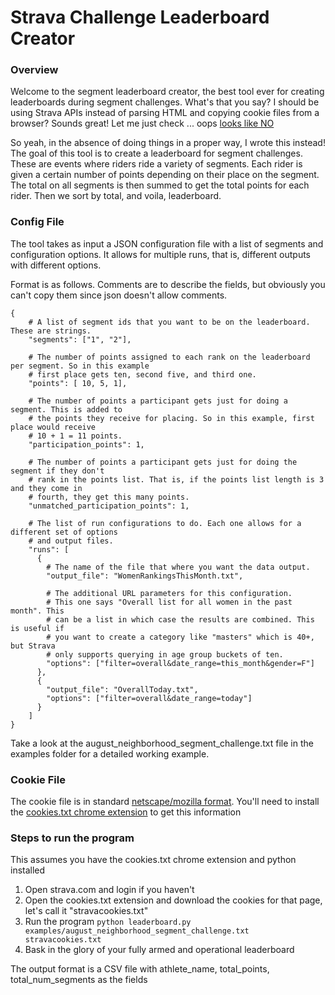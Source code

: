 # Strava Challenge Leaderboard Creator

### Overview

Welcome to the segment leaderboard creator, the best tool ever for creating leaderboards during segment challenges. What's that you say? I should be using Strava APIs instead of parsing HTML and copying cookie files from a browser? Sounds great! Let me just check ... oops [looks like NO](https://www.dcrainmaker.com/2020/05/strava-cuts-off-leaderboard-for-free-users-reduces-3rd-party-apps-for-all-and-more.html)

So yeah, in the absence of doing things in a proper way, I wrote this instead! The goal of this tool is to create a leaderboard for segment challenges. These are events where riders ride a variety of segments. Each rider is given a certain number of points depending on their place on the segment. The total on all segments is then summed to get the total points for each rider. Then we sort by total, and voila, leaderboard.

### Config File

The tool takes as input a JSON configuration file with a list of segments and configuration options. It allows for multiple runs, that is, different outputs with different options.

Format is as follows. Comments are to describe the fields, but obviously you can't copy them since json doesn't allow comments.

~~~~
{
    # A list of segment ids that you want to be on the leaderboard. These are strings.
    "segments": ["1", "2"],

    # The number of points assigned to each rank on the leaderboard per segment. So in this example
    # first place gets ten, second five, and third one.
    "points": [ 10, 5, 1],

    # The number of points a participant gets just for doing a segment. This is added to
    # the points they receive for placing. So in this example, first place would receive
    # 10 + 1 = 11 points.
    "participation_points": 1,

    # The number of points a participant gets just for doing the segment if they don't
    # rank in the points list. That is, if the points list length is 3 and they come in
    # fourth, they get this many points.
    "unmatched_participation_points": 1,

    # The list of run configurations to do. Each one allows for a different set of options
    # and output files.
    "runs": [
      {
        # The name of the file that where you want the data output.
        "output_file": "WomenRankingsThisMonth.txt",

        # The additional URL parameters for this configuration.
        # This one says "Overall list for all women in the past month". This
        # can be a list in which case the results are combined. This is useful if
        # you want to create a category like "masters" which is 40+, but Strava
        # only supports querying in age group buckets of ten.
        "options": ["filter=overall&date_range=this_month&gender=F"]
      },
      {
        "output_file": "OverallToday.txt",
        "options": ["filter=overall&date_range=today"]
      }
    ]
}
~~~~

Take a look at the august_neighborhood_segment_challenge.txt file in the examples folder for a detailed working example.

### Cookie File

The cookie file is in standard [netscape/mozilla format](https://xiix.wordpress.com/2006/03/23/mozillafirefox-cookie-format/). You'll need to install the [cookies.txt chrome extension](https://chrome.google.com/webstore/detail/cookiestxt/njabckikapfpffapmjgojcnbfjonfjfg?hl=en) to get this information

### Steps to run the program

This assumes you have the cookies.txt chrome extension and python installed

1. Open strava.com and login if you haven't
2. Open the cookies.txt extension and download the cookies for that page, let's call it "stravacookies.txt"
3. Run the program `python leaderboard.py examples/august_neighborhood_segment_challenge.txt stravacookies.txt`
4. Bask in the glory of your fully armed and operational leaderboard

The output format is a CSV file with athlete_name, total_points, total_num_segments as the fields
